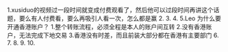 1.xusiduo的视频过一段时间就变成付费观看了，然后他可以过段时间再讲这个话题，要么有人付费看，要么再吸引人看一次，怎么都是赢
2.
3.
4.
5.Leo
	为什么要开通香港账户？
		1.整个转账流程，必须全程是本人的账户间互转
		2.没有香港账户，无法完成下地交易
		3.香港没有时差，而且前装大部分都在香港有主要部门
6.
7.
8.
9.
10.
